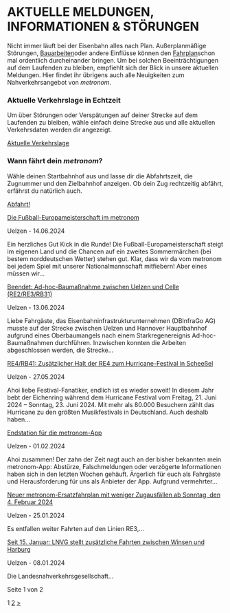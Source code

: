 AKTUELLE MELDUNGEN, INFORMATIONEN & STÖRUNGEN
==========

Nicht immer läuft bei der Eisenbahn alles nach Plan. Außerplanmäßige Störungen, [Bauarbeiten](https://www.der-metronom.de/fahrplan/baustellen-uebersicht/)oder andere Einflüsse können den [Fahrplan](https://www.der-metronom.de/fahrplan/regelfahrplan/)schon mal ordentlich durcheinander bringen. Um bei solchen Beeinträchtigungen auf dem Laufenden zu bleiben, empfiehlt sich der Blick in unsere aktuellen Meldungen. Hier findet ihr übrigens auch alle Neuigkeiten zum Nahverkehrsangebot von *metronom*.

### Aktuelle Verkehrslage in Echtzeit ###

Um über Störungen oder Verspätungen auf deiner Strecke auf dem Laufenden zu bleiben, wähle einfach deine Strecke aus und alle aktuellen Verkehrsdaten werden dir angezeigt.

[Aktuelle Verkehrslage](https://www.der-metronom.de/fahrplan/aktuelle-verkehrslage/)

### Wann fährt dein *metronom*? ###

Wähle deinen Startbahnhof aus und lasse dir die Abfahrtszeit, die Zugnummer und den Zielbahnhof anzeigen. Ob dein Zug rechtzeitig abfährt, erfährst du natürlich auch.

[Abfahrt!](https://www.der-metronom.de/fahrplan/wann-faehrt-mein-metronom/)

[Die Fußball-Europameisterschaft im metronom](https://www.der-metronom.de/aktuell/die-fussball-europameisterschaft-im-metronom/)

 Uelzen - 14.06.2024

Ein herzliches Gut Kick in die Runde!
Die Fußball-Europameisterschaft steigt im eigenen Land und die Chancen auf ein zweites Sommermärchen (bei bestem norddeutschen Wetter) stehen gut. Klar, dass wir da vom metronom bei jedem Spiel mit unserer Nationalmannschaft mitfiebern! Aber eines müssen wir...

[Beendet: Ad-hoc-Baumaßnahme zwischen Uelzen und Celle (RE2/RE3/RB31)](https://www.der-metronom.de/aktuell/beendet-ad-hoc-bauma%C3%9Fnahme-zwischen-uelzen-und-celle-re2-re3-rb31/)

 Uelzen - 13.06.2024

Liebe Fahrgäste,
das Eisenbahninfrastrukturunternehmen (DBInfraGo AG) musste auf der Strecke zwischen Uelzen und Hannover Hauptbahnhof aufgrund eines Oberbaumangels nach einem Starkregenereignis Ad-hoc-Baumaßnahmen durchführen.
Inzwischen konnten die Arbeiten abgeschlossen werden, die Strecke...

[RE4/RB41: Zusätzlicher Halt der RE4 zum Hurricane-Festival in Scheeßel](https://www.der-metronom.de/aktuell/re4-rb41-zusaetzlicher-halt-der-re4-zum-hurricane-festival-in-scheessel/)

 Uelzen - 27.05.2024

Ahoi liebe Festival-Fanatiker,
endlich ist es wieder soweit! In diesem Jahr bebt der Eichenring während dem Hurricane Festival vom Freitag, 21. Juni 2024 – Sonntag, 23. Juni 2024. Mit mehr als 80.000 Besuchern zählt das Hurricane zu den größten Musikfestivals in Deutschland. Auch deshalb haben...

[Endstation für die metronom-App](https://www.der-metronom.de/aktuell/endstation-fuer-die-metronom-app/)

 Uelzen - 01.02.2024

Ahoi zusammen!
Der zahn der Zeit nagt auch an der bisher bekannten mein metronom-App: Abstürze, Falschmeldungen oder verzögerte Informationen haben sich in den letzten Wochen gehäuft. Ärgerlich für euch als Fahrgäste und Herausforderung für uns als Anbieter der App.
Aufgrund vermehrter...

[Neuer metronom-Ersatzfahrplan mit weniger Zugausfällen ab Sonntag, den 4. Februar 2024](https://www.der-metronom.de/aktuell/neuer-metronom-ersatzfahrplan-mit-weniger-zugausfaellen-ab-sonntag-den-4-februar-2024/)

 Uelzen - 25.01.2024

Es entfallen weiter Fahrten auf den Linien RE3,...

[Seit 15. Januar: LNVG stellt zusätzliche Fahrten zwischen Winsen und Harburg](https://www.der-metronom.de/aktuell/lnvg-stellt-zusaetzliche-fahrten-zwischen-winsen-und-harburg/)

 Uelzen - 08.01.2024

 Die Landesnahverkehrsgesellschaft...

 Seite 1 von 2

 1 [2](https://www.der-metronom.de/unternehmen/aktuelles/seite/2/) [\>](https://www.der-metronom.de/unternehmen/aktuelles/seite/2/)
